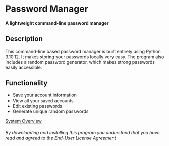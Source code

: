 # Password Manager
#### A lightweight command-line password manager

## Description
This command-line based password manager is built entirely using Python 3.10.12.
It makes storing your passwords locally very easy.
The program also includes a random password generator, which makes strong passwords easily accessible.

## Functionality
- Save your account information
- View all your saved accounts
- Edit existing passwords
- Generate unique random passwords
  
[System Overview](https://lucid.app/lucidchart/c07e3caf-8dfc-45e1-8dba-4530f80562a8/edit?invitationId=inv_f9eaa55d-f0ef-472a-b8d8-c67826886244&page=0_0#)  
  
  
###### By downloading and installing this program you understand that you have read and agreed to the End-User License Agreement
